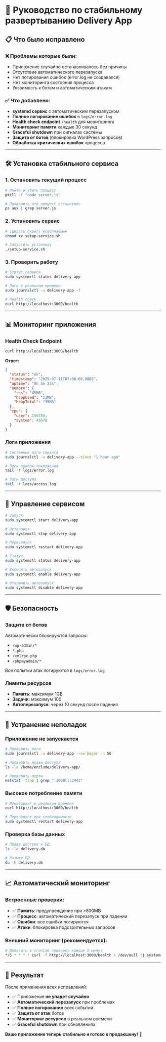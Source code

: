 # 🚀 Руководство по стабильному развертыванию Delivery App

## 📋 Что было исправлено

### ❌ Проблемы которые были:
- Приложение случайно останавливалось без причины
- Отсутствие автоматического перезапуска 
- Нет логирования ошибок (error.log не создавался)
- Нет мониторинга состояния процесса
- Уязвимость к ботам и автоматическим атакам

### ✅ Что добавлено:
- **systemd сервис** с автоматическим перезапуском
- **Полное логирование ошибок** в `logs/error.log`
- **Health check endpoint** `/health` для мониторинга
- **Мониторинг памяти** каждые 30 секунд
- **Graceful shutdown** при сигналах системы
- **Защита от ботов** (блокировка WordPress запросов)
- **Обработка критических ошибок** процесса

---

## 🛠 Установка стабильного сервиса

### 1. Остановить текущий процесс
```bash
# Найти и убить процесс
pkill -f "node server.js"

# Проверить что процесс остановлен
ps aux | grep server.js
```

### 2. Установить сервис
```bash
# Сделать скрипт исполняемым
chmod +x setup-service.sh

# Запустить установку
./setup-service.sh
```

### 3. Проверить работу
```bash
# Статус сервиса
sudo systemctl status delivery-app

# Логи в реальном времени
sudo journalctl -u delivery-app -f

# Health check
curl http://localhost:3000/health
```

---

## 📊 Мониторинг приложения

### Health Check Endpoint
```bash
curl http://localhost:3000/health
```

**Ответ:**
```json
{
  "status": "ok",
  "timestamp": "2025-07-11T07:00:00.000Z",
  "uptime": "0h 5m 23s",
  "memory": {
    "rss": "45MB",
    "heapUsed": "23MB", 
    "heapTotal": "35MB"
  },
  "cpu": {
    "user": 156789,
    "system": 45678
  }
}
```

### Логи приложения
```bash
# Системные логи сервиса
sudo journalctl -u delivery-app --since "1 hour ago"

# Логи ошибок приложения
tail -f logs/error.log

# Логи доступа
tail -f logs/access.log
```

---

## 🔧 Управление сервисом

```bash
# Запуск
sudo systemctl start delivery-app

# Остановка  
sudo systemctl stop delivery-app

# Перезапуск
sudo systemctl restart delivery-app

# Статус
sudo systemctl status delivery-app

# Включить автозапуск
sudo systemctl enable delivery-app

# Отключить автозапуск
sudo systemctl disable delivery-app
```

---

## 🛡 Безопасность

### Защита от ботов
Автоматически блокируются запросы:
- `/wp-admin/*`
- `*.php`
- `/xmlrpc.php`
- `/phpmyadmin/*`

Все попытки атак логируются в `logs/error.log`

### Лимиты ресурсов
- **Память**: максимум 1GB
- **Задачи**: максимум 100
- **Автоперезапуск**: через 10 секунд после падения

---

## 🚨 Устранение неполадок

### Приложение не запускается
```bash
# Проверить логи
sudo journalctl -u delivery-app --no-pager -n 50

# Проверить права доступа
ls -la /home/enclude/delivery-app/

# Проверить порты
netstat -tlnp | grep ":3000\|:3443"
```

### Высокое потребление памяти
```bash
# Мониторинг в реальном времени
curl http://localhost:3000/health

# Перезапуск при необходимости
sudo systemctl restart delivery-app
```

### Проверка базы данных
```bash
# Права доступа к БД
ls -la delivery.db

# Размер БД
du -h delivery.db
```

---

## 📈 Автоматический мониторинг

### Встроенные проверки:
- ✅ **Память**: предупреждение при >800MB
- ✅ **Процесс**: автоматический перезапуск при падении
- ✅ **Ошибки**: все ошибки логируются
- ✅ **Атаки**: блокировка подозрительных запросов

### Внешний мониторинг (рекомендуется):
```bash
# Добавить в crontab проверку каждые 5 минут
*/5 * * * * curl -f http://localhost:3000/health > /dev/null || systemctl restart delivery-app
```

---

## 🎯 Результат

После применения всех исправлений:
- ✅ Приложение **не упадет случайно**
- ✅ **Автоматический перезапуск** при проблемах  
- ✅ **Полное логирование** всех событий
- ✅ **Защита от атак** ботов
- ✅ **Мониторинг ресурсов** в реальном времени
- ✅ **Graceful shutdown** при обновлениях

**Ваше приложение теперь стабильно и готово к продакшену! 🚀** 